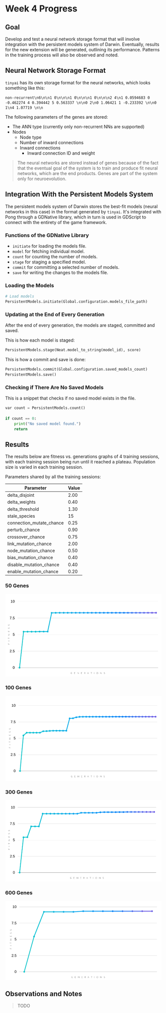 # Week 4 Progress

## Goal

Develop and test a neural network storage format that will involve integration with the persistent models system of Darwin. Eventually, results for the new extension will be generated, outlining its performance. Patterns in the training process will also be observed and noted.

## Neural Network Storage Format

`tinyai` has its own storage format for the neural networks, which looks something like this:

```
non-recurrent\n6\n\n1 0\n\n\n1 0\n\n\n1 0\n\n\n2 4\n1 0.0594683 0 -0.462274 4 0.394442 5 0.563337 \n\n0 2\n0 1.06421 1 -0.233392 \n\n0 1\n4 1.07719 \n\n
```

The following parameters of the genes are stored:

- The ANN type (currently only non-recurrent NNs are supported)
- Nodes
	- Node type
	- Number of inward connections
	- Inward connections
		- Inward connection ID and weight

> The neural networks are stored instead of genes because of the fact that the eventual goal of the system is to train and produce fit neural networks, which are the end products. Genes are part of the system only for neuroevolution.

## Integration With the Persistent Models System

The persistent models system of Darwin stores the best-fit models (neural networks in this case) in the format generated by `tinyai`. It's integrated with Pong through a GDNative library, which in turn is used in GDScript to connect with the entirety of the game framework.

### Functions of the GDNative Library

- `initiate` for loading the models file.
- `model` for fetching individual model.
- `count` for counting the number of models.
- `stage` for staging a specified model.
- `commit` for committing a selected number of models.
- `save` for writing the changes to the models file.

### Loading the Models

```python
# Load models
PersistentModels.initiate(Global.configuration.models_file_path)
```

### Updating at the End of Every Generation

After the end of every generation, the models are staged, committed and saved.

This is how each model is staged:

```python
PersistentModels.stage(Neat.model_to_string(model_id), score)
```

This is how a commit and save is done:

```python
PersistentModels.commit(Global.configuration.saved_models_count)
PersistentModels.save()
```

### Checking if There Are No Saved Models

This is a snippet that checks if no saved model exists in the file.

```python
var count = PersistentModels.count()

if count == 0:
    print("No saved model found.")
    return
```

## Results

The results below are fitness vs. generations graphs of 4 training sessions, with each training session being run until it reached a plateau. Population size is varied in each training session.

Parameters shared by all the training sessions:

|Parameter | Value|
|----------|------|
delta\_disjoint | 2.00
delta\_weights | 0.40
delta_threshold | 1.30
stale_species | 15
connection\_mutate\_chance | 0.25
perturb\_chance | 0.90
crossover\_chance | 0.75
link_mutation\_chance | 2.00
node_mutation\_chance | 0.50
bias_mutation\_chance | 0.40
disable_mutation\_chance | 0.40
enable_mutation\_chance | 0.20

### 50 Genes

![](images/week4/PongResults50.png)

### 100 Genes

![](images/week4/PongResults100.png)

### 300 Genes

![](images/week4/PongResults300.png)

### 600 Genes

![](images/week4/PongResults600.png)

## Observations and Notes

> TODO

